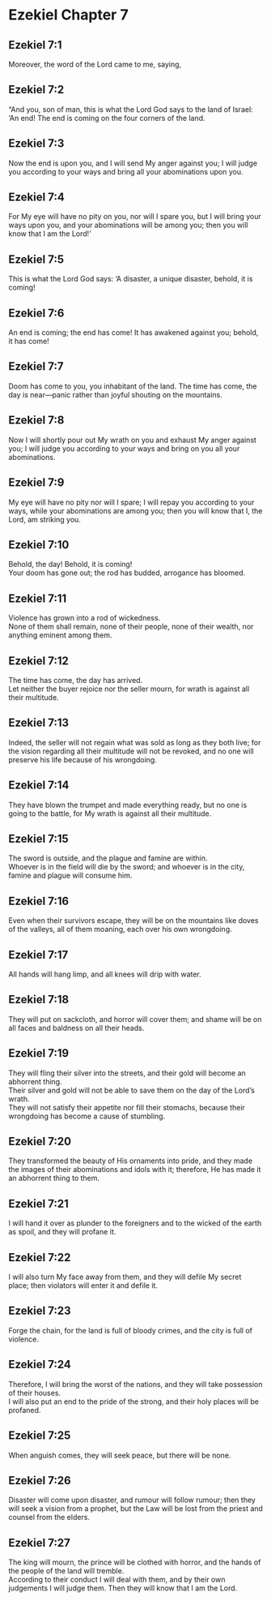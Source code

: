 # Ezekiel Chapter 7

## Ezekiel 7:1

Moreover, the word of the Lord came to me, saying,

## Ezekiel 7:2

“And you, son of man, this is what the Lord God says to the land of Israel: ‘An end! The end is coming on the four corners of the land.

## Ezekiel 7:3

Now the end is upon you, and I will send My anger against you; I will judge you according to your ways and bring all your abominations upon you.

## Ezekiel 7:4

For My eye will have no pity on you, nor will I spare you, but I will bring your ways upon you, and your abominations will be among you; then you will know that I am the Lord!’

## Ezekiel 7:5

This is what the Lord God says: ‘A disaster, a unique disaster, behold, it is coming!

## Ezekiel 7:6

An end is coming; the end has come! It has awakened against you; behold, it has come!

## Ezekiel 7:7

Doom has come to you, you inhabitant of the land. The time has come, the day is near—panic rather than joyful shouting on the mountains.

## Ezekiel 7:8

Now I will shortly pour out My wrath on you and exhaust My anger against you; I will judge you according to your ways and bring on you all your abominations.

## Ezekiel 7:9

My eye will have no pity nor will I spare; I will repay you according to your ways, while your abominations are among you; then you will know that I, the Lord, am striking you.

## Ezekiel 7:10

Behold, the day! Behold, it is coming!  
Your doom has gone out; the rod has budded, arrogance has bloomed.

## Ezekiel 7:11

Violence has grown into a rod of wickedness.  
None of them shall remain, none of their people, none of their wealth, nor anything eminent among them.

## Ezekiel 7:12

The time has come, the day has arrived.  
Let neither the buyer rejoice nor the seller mourn, for wrath is against all their multitude.

## Ezekiel 7:13

Indeed, the seller will not regain what was sold as long as they both live; for the vision regarding all their multitude will not be revoked, and no one will preserve his life because of his wrongdoing.

## Ezekiel 7:14

They have blown the trumpet and made everything ready, but no one is going to the battle, for My wrath is against all their multitude.

## Ezekiel 7:15

The sword is outside, and the plague and famine are within.  
Whoever is in the field will die by the sword; and whoever is in the city, famine and plague will consume him.

## Ezekiel 7:16

Even when their survivors escape, they will be on the mountains like doves of the valleys, all of them moaning, each over his own wrongdoing.

## Ezekiel 7:17

All hands will hang limp, and all knees will drip with water.

## Ezekiel 7:18

They will put on sackcloth, and horror will cover them; and shame will be on all faces and baldness on all their heads.

## Ezekiel 7:19

They will fling their silver into the streets, and their gold will become an abhorrent thing.  
Their silver and gold will not be able to save them on the day of the Lord’s wrath.  
They will not satisfy their appetite nor fill their stomachs, because their wrongdoing has become a cause of stumbling.

## Ezekiel 7:20

They transformed the beauty of His ornaments into pride, and they made the images of their abominations and idols with it; therefore, He has made it an abhorrent thing to them.

## Ezekiel 7:21

I will hand it over as plunder to the foreigners and to the wicked of the earth as spoil, and they will profane it.

## Ezekiel 7:22

I will also turn My face away from them, and they will defile My secret place; then violators will enter it and defile it.

## Ezekiel 7:23

Forge the chain, for the land is full of bloody crimes, and the city is full of violence.

## Ezekiel 7:24

Therefore, I will bring the worst of the nations, and they will take possession of their houses.  
I will also put an end to the pride of the strong, and their holy places will be profaned.

## Ezekiel 7:25

When anguish comes, they will seek peace, but there will be none.

## Ezekiel 7:26

Disaster will come upon disaster, and rumour will follow rumour; then they will seek a vision from a prophet, but the Law will be lost from the priest and counsel from the elders.

## Ezekiel 7:27

The king will mourn, the prince will be clothed with horror, and the hands of the people of the land will tremble.  
According to their conduct I will deal with them, and by their own judgements I will judge them. Then they will know that I am the Lord.
